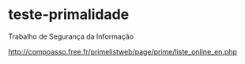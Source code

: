 # teste-primalidade
Trabalho de Segurança da Informação


http://compoasso.free.fr/primelistweb/page/prime/liste_online_en.php
